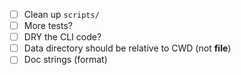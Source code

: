 - [ ] Clean up `scripts/`
- [ ] More tests?
- [ ] DRY the CLI code?
- [ ] Data directory should be relative to CWD (not __file__)
- [ ] Doc strings (format)
